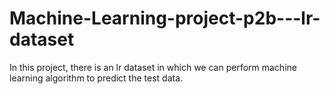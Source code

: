 # Machine-Learning-project-p2b---lr-dataset
In this project, there is an lr dataset in which we can perform machine learning algorithm to predict the test data.
